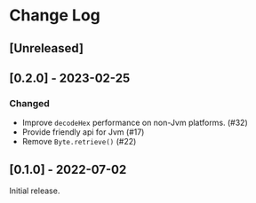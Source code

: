 # Change Log

## [Unreleased]

## [0.2.0] - 2023-02-25

### Changed

* Improve `decodeHex` performance on non-Jvm platforms. (#32)
* Provide friendly api for Jvm (#17)
* Remove `Byte.retrieve()` (#22)

## [0.1.0] - 2022-07-02

Initial release.
